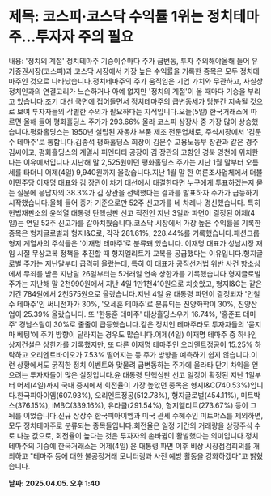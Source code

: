 # **제목: 코스피·코스닥 수익률 1위는 정치테마주…투자자 주의 필요**

  내용: '정치의 계절' 정치테마주 기승이슈마다 주가 급변동, 투자 주의해야올해 들어 유가증권시장(코스피)과 코스닥 시장에서 가장 높은 수익률을 기록한 종목은 모두 정치테마주인 것으로 나타났습니다.정치테마주의 주가 움직임은 기업 가치와 무관하고, 사실상 정치인과의 연결고리가 느슨하거나 아예 없지만 '정치의 계절'이 올 때마다 기승을 부리고 있습니다.조기 대선 국면에 접어들면서 정치테마주의 급변동세가 당분간 지속될 것으로 보여 투자자들의 각별한 주의가 필요하다는 지적입니다.오늘(5일) 한국거래소에 따르면 올해 들어 평화홀딩스 주가가 293.66% 올라 코스피 상장사 중 가장 많이 상승했습니다.평화홀딩스는 1950년 설립된 자동차 부품 제조 전문업체로, 주식시장에서 '김문수 테마주'로 통합니다.김종석 평화홀딩스 회장이 김문수 고용노동부 장관과 같은 경주 김씨이고, 평화홀딩스의 계열사 피엔디티 공장이 김 장관의 고향인 경북 영천에 위치한다는 이유에서입니다.지난해 말 2,525원이던 평화홀딩스 주가는 지난 1월 말부터 오름세를 타더니 어제(4일) 9,940원까지 올랐습니다.지난 1월 말 한 여론조사업체에서 더불어민주당 이재명 대표와 김 장관이 차기 대선에서 대결한다면 누구에게 투표하겠는지 묻는 질문에 응답자의 38.3%가 김 장관을 선택했다는 결과를 발표하자 주가가 급등하기 시작했습니다.올해 들어 종가 기준으로만 52주 신고가를 네 차례나 경신했습니다. 특히 헌법재판소의 윤석열 대통령 탄핵심판 선고 직전인 지난 3일과 파면이 결정된 어제(4일)는 연일 52주 신고가를 갈아치웠습니다.코스닥 시장에서 가장 높은 수익률을 기록한 종목은 형지글로벌과 형지I&C로, 각각 281.61%, 228.44%를 기록했습니다.패션그룹형지 계열사의 주식들은 '이재명 테마주'로 분류돼 있습니다. 이재명 대표가 성남시장 재임 시절 무상교복 정책을 추진할 때 형지엘리트가 교복을 공급했다는 이유입니다.형지글로벌 주가는 지난달부터 급격히 올랐는데, 특히 이 대표가 공직선거법 위반 사건 항소심에서 무죄를 받은 지난달 26일부터는 5거래일 연속 상한가를 기록했습니다.형지글로벌 주가는 지난해 말 2천990원에서 지난 4일 1만1천410원으로 치솟았고, 형지I&C는 같은 기간 784원에서 2천575원으로 올랐습니다.지난 4일 윤 대통령 파면이 결정되자 '안철수 테마주'인 써니전자가 30%, '오세훈 테마주'로 분류되는 진양화학이 30%, 진양산업이 25.39% 올랐습니다. 또 '한동훈 테마주' 대상홀딩스우가 16.74%, '홍준표 테마주' 경남스틸이 30%로 줄줄이 급등했습니다.같은 정치인 테마주라도 투자자들의 '묻지마 베팅'에 주가 방향이 달라지는 경우도 많습니다.어제(4일) 이재명 테마주 중 하나인 상지건설은 상한가를 기록했지만, 또 다른 이재명 테마주인 오리엔트정공이 15.25% 하락하고 오리엔트바이오가 7.53% 떨어지는 등 주가 방향을 예측하기 쉽지 않습니다.이런 상황에서도 굵직한 정치 이벤트와 맞물려 급변동하는 주가에 올라타 단기 차익을 얻으려는 투자자들이 많은 실정입니다.윤 대통령 탄핵심판 선고 일정이 확정된 지난 1일부터 어제(4일)까지 국내 증시에서 회전율이 가장 높았던 종목은 형지I&C(740.53%)입니다.한국피아이엠(607.93%), 오리엔트정공(512.78%), 형지글로벌(454.11%), 미트박스(376.15%), iMBC(339.16%), 유라클(291.54%), 형지엘리트(273.67%) 등이 그 뒤를 이었습니다.신규 상장주 한국피아이엠과 미국 관세 수혜주인 미트박스를 제외하면, 모두 정치테마주로 분류되는 종목들입니다.회전율은 일정 기간의 거래량을 상장주식 수로 나눈 값으로, 회전율이 높다는 것은 투자자의 손바뀜이 활발했다는 의미입니다.정치테마주의 기승에 한국거래소는 어제(4일) 윤 대통령 파면 이후 비상 시장점검회의를 개최하고 "테마주 등에 대한 불공정거래 모니터링과 사전 예방 활동을 강화하겠다"고 밝혔습니다.

  **날짜: 2025.04.05. 오후 1:40**